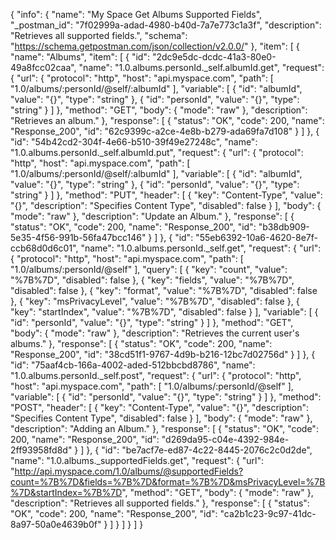 {
  "info": {
    "name": "My Space Get Albums Supported Fields",
    "_postman_id": "7f02999a-adad-4980-b40d-7a7e773c1a3f",
    "description": "Retrieves all supported fields.",
    "schema": "https://schema.getpostman.com/json/collection/v2.0.0/"
  },
  "item": [
    {
      "name": "Albums",
      "item": [
        {
          "id": "2dc9e5dc-dcdc-41a3-80e0-49a8fcc02caa",
          "name": "1.0.albums.personId._self.albumId.get",
          "request": {
            "url": {
              "protocol": "http",
              "host": "api.myspace.com",
              "path": [
                "1.0/albums/:personId/@self/:albumId"
              ],
              "variable": [
                {
                  "id": "albumId",
                  "value": "{}",
                  "type": "string"
                },
                {
                  "id": "personId",
                  "value": "{}",
                  "type": "string"
                }
              ]
            },
            "method": "GET",
            "body": {
              "mode": "raw"
            },
            "description": "Retrieves an album."
          },
          "response": [
            {
              "status": "OK",
              "code": 200,
              "name": "Response_200",
              "id": "62c9399c-a2ce-4e8b-b279-ada69fa7d108"
            }
          ]
        },
        {
          "id": "54b42cd2-304f-4e66-b510-39f49e27248c",
          "name": "1.0.albums.personId._self.albumId.put",
          "request": {
            "url": {
              "protocol": "http",
              "host": "api.myspace.com",
              "path": [
                "1.0/albums/:personId/@self/:albumId"
              ],
              "variable": [
                {
                  "id": "albumId",
                  "value": "{}",
                  "type": "string"
                },
                {
                  "id": "personId",
                  "value": "{}",
                  "type": "string"
                }
              ]
            },
            "method": "PUT",
            "header": [
              {
                "key": "Content-Type",
                "value": "{}",
                "description": "Specifies Content Type",
                "disabled": false
              }
            ],
            "body": {
              "mode": "raw"
            },
            "description": "Update an Album."
          },
          "response": [
            {
              "status": "OK",
              "code": 200,
              "name": "Response_200",
              "id": "b38db909-5e35-4f56-991b-56fa47bcc146"
            }
          ]
        },
        {
          "id": "55eb6392-10a6-4620-8e7f-ccb68d0d6c01",
          "name": "1.0.albums.personId._self.get",
          "request": {
            "url": {
              "protocol": "http",
              "host": "api.myspace.com",
              "path": [
                "1.0/albums/:personId/@self"
              ],
              "query": [
                {
                  "key": "count",
                  "value": "%7B%7D",
                  "disabled": false
                },
                {
                  "key": "fields",
                  "value": "%7B%7D",
                  "disabled": false
                },
                {
                  "key": "format",
                  "value": "%7B%7D",
                  "disabled": false
                },
                {
                  "key": "msPrivacyLevel",
                  "value": "%7B%7D",
                  "disabled": false
                },
                {
                  "key": "startIndex",
                  "value": "%7B%7D",
                  "disabled": false
                }
              ],
              "variable": [
                {
                  "id": "personId",
                  "value": "{}",
                  "type": "string"
                }
              ]
            },
            "method": "GET",
            "body": {
              "mode": "raw"
            },
            "description": "Retrieves the current user's albums."
          },
          "response": [
            {
              "status": "OK",
              "code": 200,
              "name": "Response_200",
              "id": "38cd51f1-9767-4d9b-b216-12bc7d02756d"
            }
          ]
        },
        {
          "id": "75aaf4cb-166a-4002-aded-512bbcbd8786",
          "name": "1.0.albums.personId._self.post",
          "request": {
            "url": {
              "protocol": "http",
              "host": "api.myspace.com",
              "path": [
                "1.0/albums/:personId/@self"
              ],
              "variable": [
                {
                  "id": "personId",
                  "value": "{}",
                  "type": "string"
                }
              ]
            },
            "method": "POST",
            "header": [
              {
                "key": "Content-Type",
                "value": "{}",
                "description": "Specifies Content Type",
                "disabled": false
              }
            ],
            "body": {
              "mode": "raw"
            },
            "description": "Adding an Album."
          },
          "response": [
            {
              "status": "OK",
              "code": 200,
              "name": "Response_200",
              "id": "d269da95-c04e-4392-984e-2ff93958fd8d"
            }
          ]
        },
        {
          "id": "be7acf7e-ed87-4c22-8445-2076c2c0d2de",
          "name": "1.0.albums._supportedFields.get",
          "request": {
            "url": "http://api.myspace.com/1.0/albums/@supportedFields?count=%7B%7D&fields=%7B%7D&format=%7B%7D&msPrivacyLevel=%7B%7D&startIndex=%7B%7D",
            "method": "GET",
            "body": {
              "mode": "raw"
            },
            "description": "Retrieves all supported fields."
          },
          "response": [
            {
              "status": "OK",
              "code": 200,
              "name": "Response_200",
              "id": "ca2b1c23-9c97-41dc-8a97-50a0e4639b0f"
            }
          ]
        }
      ]
    }
  ]
}
